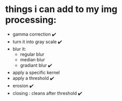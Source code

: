 # things i can add to my img processing:

- gamma correction :heavy_check_mark:
- turn it into gray scale :heavy_check_mark:
- blur it:
  - regular blur
  - median blur
  - gradiant blur :heavy_check_mark:
- apply a specific kernel
- apply a threshold :heavy_check_mark:
- erosion :heavy_check_mark:
- closing : cleans after threshold :heavy_check_mark:
